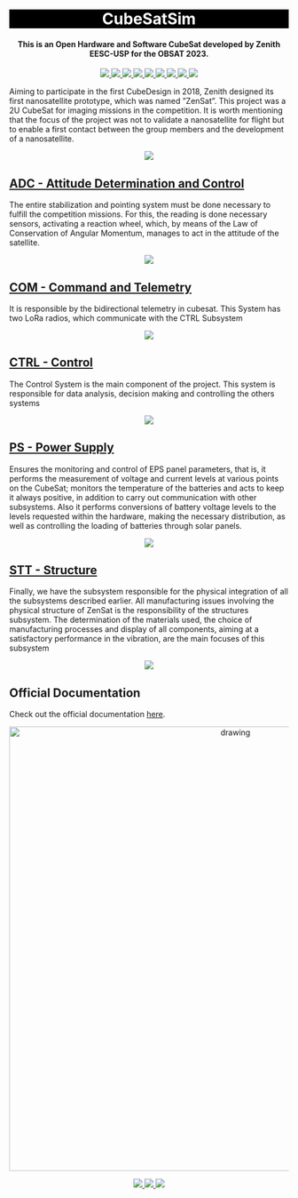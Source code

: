 <h1 align="center" style="color:white; background-color:black">CubeSatSim</h1>
<h4 align="center">This is an Open Hardware and Software CubeSat developed by Zenith EESC-USP for the OBSAT 2023.</h4>

<p align="center">
	<a href="http://zenith.eesc.usp.br/">
    <img src="https://img.shields.io/badge/Zenith-Embarcados-black?style=for-the-badge"/>
    </a>
    <a href="https://eesc.usp.br/">
    <img src="https://img.shields.io/badge/Linked%20to-EESC--USP-black?style=for-the-badge"/>
    </a>
    <a href="https://github.com/zenitheesc/USPSat-AE1/blob/main/LICENSE">
    <img src="https://img.shields.io/github/license/zenitheesc/USPSat-AE1?style=for-the-badge"/>
    </a>
    <a href="https://github.com/zenitheesc/USPSat-AE1/issues">
    <img src="https://img.shields.io/github/issues/zenitheesc/USPSat-AE1?style=for-the-badge"/>
    </a>
    <a href="https://github.com/zenitheesc/USPSat-AE1/commits/main">
    <img src="https://img.shields.io/github/commit-activity/m/zenitheesc/USPSat-AE1?style=for-the-badge">
    </a>
    <a href="https://github.com/zenitheesc/USPSat-AE1/graphs/contributors">
    <img src="https://img.shields.io/github/contributors/zenitheesc/USPSat-AE1?style=for-the-badge"/>
    </a>
    <a href="https://github.com/zenitheesc/USPSat-AE1/commits/main">
    <img src="https://img.shields.io/github/last-commit/zenitheesc/USPSat-AE1?style=for-the-badge"/>
    </a>
    <a href="https://github.com/zenitheesc/USPSat-AE1/issues">
    <img src="https://img.shields.io/github/issues-raw/zenitheesc/USPSat-AE1?style=for-the-badge" />
    </a>
    <a href="https://github.com/zenitheesc/USPSat-AE1/pulls">
    <img src = "https://img.shields.io/github/issues-pr-raw/zenitheesc/USPSat-AE1?style=for-the-badge">
    </a>
</p>

Aiming to participate in the first CubeDesign in 2018, Zenith designed its first nanosatellite prototype, which was named ”ZenSat”. This project was a 2U CubeSat for imaging missions in the competition. It is worth mentioning that the focus of the project was not to validate a nanosatellite for flight but to enable a first contact between the group members and the development of a nanosatellite.

<p align = "center">
<img src="https://github.com/zenitheesc/ZenSat_1.0/blob/master/IMAGES/block-diagram.jpg?raw=true"/>
</p>

<a href="https://github.com/zenitheesc/ZenSat_1.0/tree/master/ADC%20-%20Attitude%20Determination%20and%20Control"><h2> ADC - Attitude Determination and Control </h2></a>
The entire stabilization and pointing system must be done necessary to fulfill the competition missions. For this, the reading is done necessary sensors, activating a reaction wheel, which, by means of the Law of Conservation of Angular Momentum, manages to act in the attitude of the satellite.

<p align = "center">
<img src="https://github.com/zenitheesc/ZenSat_1.0/blob/master/IMAGES/adc.PNG?raw=true"/>
</p>


<a href="https://github.com/zenitheesc/ZenSat_1.0/tree/master/COM%20-%20Command%20and%20Telemetry"><h2>COM - Command and Telemetry</h2></a>
It is responsible by the bidirectional telemetry in cubesat. This System has two LoRa radios, which communicate with the CTRL Subsystem

<p align = "center">
<img src="https://github.com/zenitheesc/ZenSat_1.0/blob/master/IMAGES/antena.PNG?raw=true"/>
</p>

<a href="https://github.com/zenitheesc/ZenSat_1.0/tree/master/COM%20-%20Command%20and%20Telemetry"><h2>CTRL - Control</h2></a>
The Control System is the main component of the project. This system is responsible for data analysis, decision making and controlling the others systems
<p align = "center">
<img src="https://github.com/zenitheesc/ZenSat_1.0/blob/master/IMAGES/diagrama%20Geral.PNG?raw=true"/>
</p>


<a href="https://github.com/zenitheesc/ZenSat_1.0/tree/master/PS%20-%20Power%20Supply"><h2>PS - Power Supply</h2></a>
Ensures the monitoring and control of EPS panel parameters,
that is, it performs the measurement of voltage and current levels at various points on the CubeSat;
monitors the temperature of the batteries and acts to keep it always positive, in addition to
carry out communication with other subsystems.
Also it performs conversions of battery voltage levels to the levels requested within the
hardware, making the necessary distribution, as well as controlling the loading of batteries through solar panels.

<p align = "center">
<img src="https://github.com/zenitheesc/ZenSat_1.0/blob/master/IMAGES/eps.PNG?raw=true"/>
</p>


<a href="https://github.com/zenitheesc/ZenSat_1.0/tree/master/STT%20-%20Structure"><h2> STT - Structure </h2></a>
Finally, we have the subsystem responsible for the physical integration of all
the subsystems described earlier. All manufacturing issues involving
the physical structure of ZenSat is the responsibility of the structures subsystem. The
determination of the materials used, the choice of manufacturing processes and display of all components, aiming at a satisfactory performance in the
vibration, are the main focuses of this subsystem

<p align = "center">
<img src="https://github.com/zenitheesc/ZenSat_1.0/blob/master/IMAGES/simula%C3%A7%C3%A3o.PNG?raw=true"/>
</p>


## Official Documentation

Check out the official documentation [here](https://github.com/zenitheesc/ZenSat_1.0/blob/master/ZenSat%20v.1.0.pdf).

<p align = "center">
<img src="https://github.com/zenitheesc/ZenSat_1.0/blob/master/IMAGES/render.png?raw=true" alt="drawing" width="800" align="center"/>
</p>


<p align="center">
    <a href="http://zenith.eesc.usp.br">
    <img src="https://img.shields.io/badge/Check%20out-Zenith's Oficial Website-black?style=for-the-badge" />
    </a> 
    <a href="https://www.facebook.com/zenitheesc">
    <img src="https://img.shields.io/badge/Like%20us%20on-facebook-blue?style=for-the-badge"/>
    </a> 
    <a href="https://www.instagram.com/zenith_eesc/">
    <img src="https://img.shields.io/badge/Follow%20us%20on-Instagram-red?style=for-the-badge"/>
    </a>

</p>
<p align = "center">
